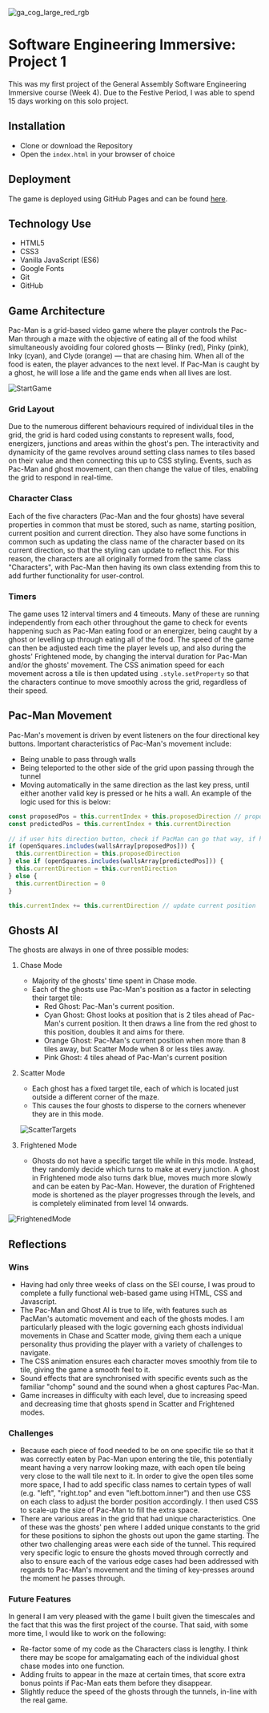 ![ga_cog_large_red_rgb](https://cloud.githubusercontent.com/assets/40461/8183776/469f976e-1432-11e5-8199-6ac91363302b.png)

# Software Engineering Immersive: Project 1
This was my first project of the General Assembly Software Engineering Immersive course (Week 4). Due to the Festive Period, I was able to spend 15 days working on this solo project.

## Installation

* Clone or download the Repository
* Open the `index.html` in your browser of choice

## Deployment

The game is deployed using GitHub Pages and can be found [here](https://georgeanthony33.github.io/sei-project-01/).

## Technology Use

* HTML5
* CSS3
* Vanilla JavaScript (ES6)
* Google Fonts
* Git
* GitHub

## Game Architecture

Pac-Man is a grid-based video game where the player controls the Pac-Man through a maze with the objective of eating all of the food whilst simultaneously avoiding four colored ghosts — Blinky (red), Pinky (pink), Inky (cyan), and Clyde (orange) — that are chasing him. When all of the food is eaten, the player advances to the next level. If Pac-Man is caught by a ghost, he will lose a life and the game ends when all lives are lost.

![StartGame](assets/StartGame.png)

### Grid Layout

Due to the numerous different behaviours required of individual tiles in the grid, the grid is hard coded using constants to represent walls, food, energizers, junctions and areas within the ghost's pen. The interactivity and dynamicity of the game revolves around setting class names to tiles based on their value and then connecting this up to CSS styling. Events, such as Pac-Man and ghost movement, can then change the value of tiles, enabling the grid to respond in real-time.

### Character Class

Each of the five characters (Pac-Man and the four ghosts) have several properties in common that must be stored, such as name, starting position, current position and current direction. They also have some functions in common such as updating the class name of the character based on its current direction, so that the styling can update to reflect this. For this reason, the characters are all originally formed from the same class "Characters", with Pac-Man then having its own class extending from this to add further functionality for user-control.

### Timers

The game uses 12 interval timers and 4 timeouts. Many of these are running independently from each other throughout the game to check for events happening such as Pac-Man eating food or an energizer, being caught by a ghost or levelling up through eating all of the food. The speed of the game can then be adjusted each time the player levels up, and also during the ghosts' Frightened mode, by changing the interval duration for Pac-Man and/or the ghosts' movement. The CSS animation speed for each movement across a tile is then updated using ```.style.setProperty``` so that the characters continue to move smoothly across the grid, regardless of their speed.

## Pac-Man Movement

Pac-Man's movement is driven by event listeners on the four directional key buttons. Important characteristics of Pac-Man's movement include:

* Being unable to pass through walls
* Being teleported to the other side of the grid upon passing through the tunnel
* Moving automatically in the same direction as the last key press, until either another valid key is pressed or he hits a wall. An example of the logic used for this is below:

```JavaScript
const proposedPos = this.currentIndex + this.proposedDirection // proposedDirection is the last direction key pressed
const predictedPos = this.currentIndex + this.currentDirection
      
// if user hits direction button, check if PacMan can go that way, if he can then let him change direction, if not allow him to automatically continue to move in his current direction, unless there is a wall where he should just stop
if (openSquares.includes(wallsArray[proposedPos])) {
  this.currentDirection = this.proposedDirection
} else if (openSquares.includes(wallsArray[predictedPos])) {
  this.currentDirection = this.currentDirection
} else {
  this.currentDirection = 0
}

this.currentIndex += this.currentDirection // update current position
```

## Ghosts AI

The ghosts are always in one of three possible modes:

1. Chase Mode
    * Majority of the ghosts' time spent in Chase mode.
    * Each of the ghosts use Pac-Man's position as a factor in selecting their target tile:
      * Red Ghost: Pac-Man's current position.
      * Cyan Ghost: Ghost looks at position that is 2 tiles ahead of Pac-Man's current position. It then draws a line from the red ghost to this position, doubles it and aims for there.
      * Orange Ghost: Pac-Man's current position when more than 8 tiles away, but Scatter Mode when 8 or less tiles away.
      * Pink Ghost: 4 tiles ahead of Pac-Man's current position

2. Scatter Mode
    * Each ghost has a fixed target tile, each of which is located just outside a different corner of the maze.
    * This causes the four ghosts to disperse to the corners whenever they are in this mode.

    ![ScatterTargets](assets/ScatterTargets.png)

3. Frightened Mode
    * Ghosts do not have a specific target tile while in this mode. Instead, they randomly decide which turns to make at every junction. A ghost in Frightened mode also turns dark blue, moves much more slowly and can be eaten by Pac-Man. However, the duration of Frightened mode is shortened as the player progresses through the levels, and is completely eliminated from level 14 onwards.

![FrightenedMode](assets/FrightenedMode.png)

## Reflections

### Wins

* Having had only three weeks of class on the SEI course, I was proud to complete a fully functional web-based game using HTML, CSS and Javascript.
* The Pac-Man and Ghost AI is true to life, with features such as PacMan's automatic movement and each of the ghosts modes. I am particularly pleased with the logic governing each ghosts individual movements in Chase and Scatter mode, giving them each a unique personality thus providing the player with a variety of challenges to navigate.
* The CSS animation ensures each character moves smoothly from tile to tile, giving the game a smooth feel to it.
* Sound effects that are synchronised with specific events such as the familiar "chomp" sound and the sound when a ghost captures Pac-Man.
* Game increases in difficulty with each level, due to increasing speed and decreasing time that ghosts spend in Scatter and Frightened modes.

### Challenges

* Because each piece of food needed to be on one specific tile so that it was correctly eaten by Pac-Man upon entering the tile, this potentially meant having a very narrow looking maze, with each open tile being very close to the wall tile next to it. In order to give the open tiles some more space, I had to add specific class names to certain types of wall (e.g. "left", "right.top" and even "left.bottom.inner") and then use CSS on each class to adjust the border position accordingly. I then used CSS to scale-up the size of Pac-Man to fill the extra space.
* There are various areas in the grid that had unique characteristics. One of these was the ghosts' pen where I added unique constants to the grid for these positions to siphon the ghosts out upon the game starting. The other two challenging areas were each side of the tunnel. This required very specific logic to ensure the ghosts moved through correctly and also to ensure each of the various edge cases had been addressed with regards to Pac-Man's movement and the timing of key-presses around the moment he passes through.

### Future Features

In general I am very pleased with the game I built given the timescales and the fact that this was the first project of the course. That said, with some more time, I would like to work on the following:

* Re-factor some of my code as the Characters class is lengthy. I think there may be scope for amalgamating each of the individual ghost chase modes into one function.
* Adding fruits to appear in the maze at certain times, that score extra bonus points if Pac-Man eats them before they disappear.
* Slightly reduce the speed of the ghosts through the tunnels, in-line with the real game.